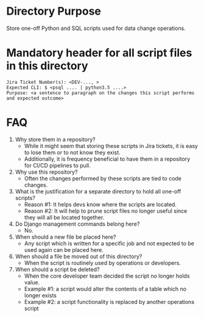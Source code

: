 # Directory Purpose

Store one-off Python and SQL scripts used for data change operations.

# Mandatory header for all script files in this directory
```
Jira Ticket Number(s): <DEV-..., >
Expected CLI: $ <psql .... | python3.5 ....>
Purpose: <a sentence to paragraph on the changes this script performs and expected outcome>
```

# FAQ
1. Why store them in a repository?
    * While it might seem that storing these scripts in Jira tickets, it is easy to lose them or to not know they exist.
    * Additionally, it is frequency beneficial to have them in a repository for CI/CD pipelines to pull.
1. Why use this repository?
    * Often the changes performed by these scripts are tied to code changes.
1. What is the justification for a separate directory to hold all one-off scripts?
    * Reason #1: It helps devs know where the scripts are located.
    * Reason #2: It will help to prune script files no longer useful since they will all be located together.
1. Do Django management commands belong here?
    * No.
1. When should a new file be placed here?
    * Any script which is written for a specific job and not expected to be used again can be placed here.
1. When should a file be moved out of this directory?
    * When the script is routinely used by operations or developers.
1. When should a script be deleted?
    * When the core developer team decided the script no longer holds value.
    * Example #1: a script would alter the contents of a table which no longer exists
    * Example #2: a script functionality is replaced by another operations script
